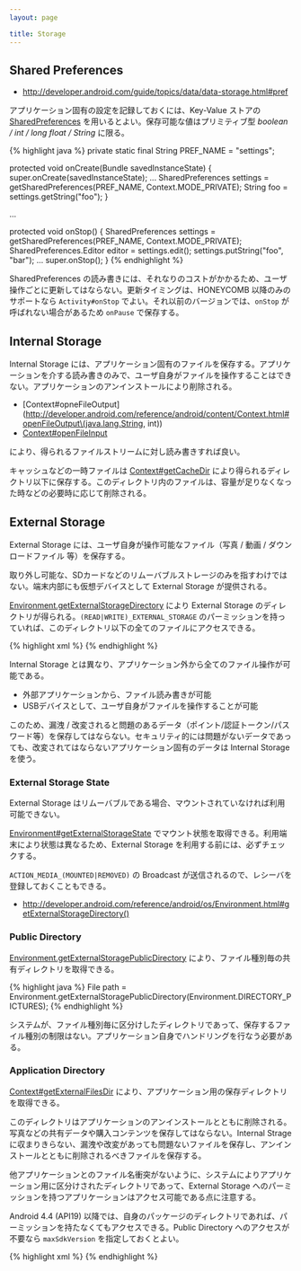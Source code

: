 ```yaml
---
layout: page

title: Storage
---
```


## Shared Preferences

* <http://developer.android.com/guide/topics/data/data-storage.html#pref>

アプリケーション固有の設定を記録しておくには、Key-Value ストアの [SharedPreferences](http://developer.android.com/reference/android/content/SharedPreferences.html) を用いるとよい。保存可能な値はプリミティブ型 _boolean / int / long float / String_ に限る。

{% highlight java %}
private static final String PREF_NAME = "settings";

protected void onCreate(Bundle savedInstanceState) {
    super.onCreate(savedInstanceState);
    ...
    SharedPreferences settings = getSharedPreferences(PREF_NAME, Context.MODE_PRIVATE);
    String foo = settings.getString("foo");
}

...

protected void onStop() {
    SharedPreferences settings = getSharedPreferences(PREF_NAME, Context.MODE_PRIVATE);
    SharedPreferences.Editor editor = settings.edit();
    settings.putString("foo", "bar");
    ...
    super.onStop();
}
{% endhighlight %}

SharedPreferences の読み書きには、それなりのコストがかかるため、ユーザ操作ごとに更新してはならない。更新タイミングは、HONEYCOMB 以降のみのサポートなら `Activity#onStop` でよい。それ以前のバージョンでは、`onStop` が呼ばれない場合があるため `onPause` で保存する。

## Internal Storage

Internal Storage には、アプリケーション固有のファイルを保存する。アプリケーションを介する読み書きのみで、ユーザ自身がファイルを操作することはできない。アプリケーションのアンインストールにより削除される。

* [Context#opneFileOutput](http://developer.android.com/reference/android/content/Context.html#openFileOutput\(java.lang.String, int\))
* [Context#openFileInput](http://developer.android.com/reference/android/content/Context.html#openFileInput\(java.lang.String\))

により、得られるファイルストリームに対し読み書きすれば良い。

キャッシュなどの一時ファイルは [Context#getCacheDir](http://developer.android.com/reference/android/content/Context.html#getCacheDir\(\)) により得られるディレクトリ以下に保存する。このディレクトリ内のファイルは、容量が足りなくなった時などの必要時に応じて削除される。

## External Storage

External Storage には、ユーザ自身が操作可能なファイル（写真 / 動画 / ダウンロードファイル 等）を保存する。

取り外し可能な、SDカードなどのリムーバブルストレージのみを指すわけではない。端末内部にも仮想デバイスとして External Storage が提供される。

[Environment.getExternalStorageDirectory](http://developer.android.com/reference/android/os/Environment.html#getExternalStorageDirectory\(\)) により External Storage のディレクトリが得られる。`(READ|WRITE)_EXTERNAL_STORAGE` のパーミッションを持っていれば、このディレクトリ以下の全てのファイルにアクセスできる。

{% highlight xml %}
<uses-permission android:name="android.permission.WRITE_EXTERNAL_STORAGE" />
{% endhighlight %}

Internal Storage とは異なり、アプリケーション外から全てのファイル操作が可能である。

* 外部アプリケーションから、ファイル読み書きが可能
* USBデバイスとして、ユーザ自身がファイルを操作することが可能

このため、漏洩 / 改変されると問題のあるデータ（ポイント/認証トークン/パスワード等）を保存してはならない。セキュリティ的には問題がないデータであっても、改変されてはならないアプリケーション固有のデータは Internal Storage を使う。

### External Storage State

External Storage はリムーバブルである場合、マウントされていなければ利用可能できない。

[Environment#getExternalStorageState](http://developer.android.com/reference/android/os/Environment.html#getExternalStorageState\(\)) でマウント状態を取得できる。利用端末により状態は異なるため、External Storage を利用する前には、必ずチェックする。

`ACTION_MEDIA_(MOUNTED|REMOVED)` の Broadcast が送信されるので、レシーバを登録しておくこともできる。

* <http://developer.android.com/reference/android/os/Environment.html#getExternalStorageDirectory()>

### Public Directory

[Environment.getExternalStoragePublicDirectory](http://developer.android.com/reference/android/os/Environment.html#getExternalStoragePublicDirectory\(java.lang.String\)) により、ファイル種別毎の共有ディレクトリを取得できる。

{% highlight java %}
File path = Environment.getExternalStoragePublicDirectory(Environment.DIRECTORY_PICTURES);
{% endhighlight %}

システムが、ファイル種別毎に区分けしたディレクトリであって、保存するファイル種別の制限はない。アプリケーション自身でハンドリングを行なう必要がある。

### Application Directory

[Context#getExternalFilesDir](http://developer.android.com/reference/android/content/Context.html#getExternalFilesDir\(java.lang.String\)) により、アプリケーション用の保存ディレクトリを取得できる。

このディレクトリはアプリケーションのアンインストールとともに削除される。写真などの共有データや購入コンテンツを保存してはならない。Internal Strage に収まりきらない、漏洩や改変があっても問題ないファイルを保存し、アンインストールとともに削除されるべきファイルを保存する。

他アプリケーションとのファイル名衝突がないように、システムによりアプリケーション用に区分けされたディレクトリであって、External Storage へのパーミッションを持つアプリケーションはアクセス可能である点に注意する。

Android 4.4 (API19) 以降では、自身のパッケージのディレクトリであれば、パーミッションを持たなくてもアクセスできる。Public Directory へのアクセスが不要なら `maxSdkVersion` を指定しておくとよい。

{% highlight xml %}
<uses-permission android:name="android.permission.WRITE_EXTERNAL_STORAGE"
                     android:maxSdkVersion="18" />
{% endhighlight %}

